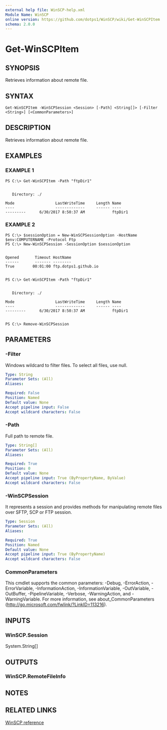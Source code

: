 ```yaml
---
external help file: WinSCP-help.xml
Module Name: WinSCP
online version: https://github.com/dotps1/WinSCP/wiki/Get-WinSCPItem
schema: 2.0.0
---
```


# Get-WinSCPItem

## SYNOPSIS
Retrieves information about remote file.

## SYNTAX

```
Get-WinSCPItem -WinSCPSession <Session> [-Path] <String[]> [-Filter <String>] [<CommonParameters>]
```

## DESCRIPTION
Retrieves information about remote file.

## EXAMPLES

### EXAMPLE 1
```
PS C:\> Get-WinSCPItem -Path "ftpDir1"


   Directory: ./

Mode                  LastWriteTime     Length Name
----                  -------------     ------ ----
---------      6/30/2017 8:50:37 AM            ftpDir1
```

### EXAMPLE 2
```
PS C:\> $sessionOption = New-WinSCPSessionOption -HostName $env:COMPUTERNAME -Protocol Ftp
PS C:\> New-WinSCPSession -SessionOption $sessionOption


Opened       Timeout HostName
------       ------- --------
True        00:01:00 ftp.dotps1.github.io


PS C:\> Get-WinSCPItem -Path "ftpDir1"


   Directory: ./

Mode                  LastWriteTime     Length Name
----                  -------------     ------ ----
---------      6/30/2017 8:50:37 AM            ftpDir1


PS C:\> Remove-WinSCPSession
```

## PARAMETERS

### -Filter
Windows wildcard to filter files.
To select all files, use null.

```yaml
Type: String
Parameter Sets: (All)
Aliases:

Required: False
Position: Named
Default value: None
Accept pipeline input: False
Accept wildcard characters: False
```

### -Path
Full path to remote file.

```yaml
Type: String[]
Parameter Sets: (All)
Aliases:

Required: True
Position: 0
Default value: None
Accept pipeline input: True (ByPropertyName, ByValue)
Accept wildcard characters: False
```

### -WinSCPSession
It represents a session and provides methods for manipulating remote files over SFTP, SCP or FTP session.

```yaml
Type: Session
Parameter Sets: (All)
Aliases:

Required: True
Position: Named
Default value: None
Accept pipeline input: True (ByPropertyName)
Accept wildcard characters: False
```

### CommonParameters
This cmdlet supports the common parameters: -Debug, -ErrorAction, -ErrorVariable, -InformationAction, -InformationVariable, -OutVariable, -OutBuffer, -PipelineVariable, -Verbose, -WarningAction, and -WarningVariable. For more information, see about_CommonParameters (http://go.microsoft.com/fwlink/?LinkID=113216).

## INPUTS

### WinSCP.Session
System.String\[\]

## OUTPUTS

### WinSCP.RemoteFileInfo

## NOTES

## RELATED LINKS

[WinSCP reference](https://winscp.net/eng/docs/library_session_getfileinfo)

